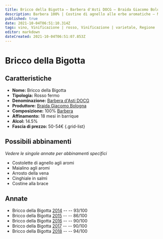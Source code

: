 ```yaml
---
title: Bricco della Bigotta – Barbera d'Asti DOCG – Braida Giacomo Bologna – Piemonte (IT) – 50-54€ – 3★-5★
description: Barbera 100% | Costine di agnello alle erbe aromatiche – Maialino agli aromi – Arrosto della vena – Cinghiale in salmì – Costine alla brace
published: true
date: 2021-10-04T06:51:10.314Z
tags: vino, Vinificazione | rosso, Vinificazione | varietale, Regione | Piemonte (IT), Valutazioni | 5 stelle, Prezzi | 50-54€, Vitigni | Barbera, Alimento | agnello, Alimento-dettagli | costine, Aromatizzazione | alle erbe aromatiche, Maialino agli aromi, Alimento | Arrosto della vena, Cinghiale in salmì, Costine alla brace
editor: markdown
dateCreated: 2021-10-04T06:51:07.853Z
---
```


 # Bricco della Bigotta

## Caratteristiche
- **Nome:** Bricco della Bigotta
- **Tipologia:** Rosso fermo
- **Denominazione:** [Barbera d'Asti DOCG](/denominazioni/Italia/Piemonte/DOCG/Barbera-d-Asti) 
- **Produttore:** [Braida Giacomo Bologna](/produttori/Italia/Piemonte/Braida-Giacomo-Bologna)
- **Composizione:** 100% [Barbera](/vitigni/Italia/bacca-nera/barbera)
- **Affinamento:** 18 mesi in barrique
- **Alcol:** 14.5%
- **Fascia di prezzo:** 50-54€
{.grid-list}



## Possibili abbinamenti
*Vedere le singole annate per abbinamenti specifici*

- Costolette di agnello agli aromi
- Maialino agli aromi
- Arrosto della vena
- Cinghiale in salmì
- Costine alla brace

## Annate
- Bricco della Bigotta [2014](vini/Italia/Piemonte/Braida-Giacomo-Bologna/Bricco-della-Bigotta/2014) -- <span class="star-5"></span> -- 93/100
- Bricco della Bigotta [2015](vini/Italia/Piemonte/Braida-Giacomo-Bologna/Bricco-della-Bigotta/2015) -- <span class="star-3"></span> -- 86/100
- Bricco della Bigotta [2016](vini/Italia/Piemonte/Braida-Giacomo-Bologna/Bricco-della-Bigotta/2016) -- <span class="star-4"></span> -- 90/100
- Bricco della Bigotta [2017](vini/Italia/Piemonte/Braida-Giacomo-Bologna/Bricco-della-Bigotta/2017) -- <span class="star-4"></span> -- 90/100
- Bricco della Bigotta [2018](vini/Italia/Piemonte/Braida-Giacomo-Bologna/Bricco-della-Bigotta/2018) -- <span class="star-5"></span> -- 94/100
